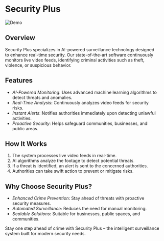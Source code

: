 # Security Plus

![Demo](demo.gif)

## Overview
Security Plus specializes in AI-powered surveillance technology designed to enhance real-time security. Our state-of-the-art software continuously monitors live video feeds, identifying criminal activities such as theft, violence, or suspicious behavior. 

## Features
- *AI-Powered Monitoring*: Uses advanced machine learning algorithms to detect threats and anomalies.
- *Real-Time Analysis*: Continuously analyzes video feeds for security risks.
- *Instant Alerts*: Notifies authorities immediately upon detecting unlawful activities.
- *Proactive Security*: Helps safeguard communities, businesses, and public areas.

## How It Works
1. The system processes live video feeds in real-time.
2. AI algorithms analyze the footage to detect potential threats.
3. If a threat is identified, an alert is sent to the concerned authorities.
4. Authorities can take swift action to prevent or mitigate risks.

## Why Choose Security Plus?
- *Enhanced Crime Prevention*: Stay ahead of threats with proactive security measures.
- *Automated Surveillance*: Reduces the need for manual monitoring.
- *Scalable Solutions*: Suitable for businesses, public spaces, and communities.

Stay one step ahead of crime with Security Plus – the intelligent surveillance system built for modern security needs.
